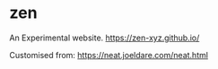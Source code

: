 # zen
An Experimental website. 
https://zen-xyz.github.io/

Customised from:
https://neat.joeldare.com/neat.html
